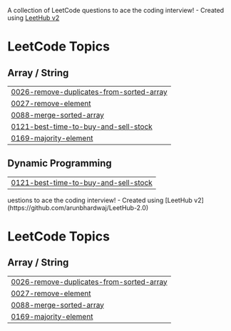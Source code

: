 A collection of LeetCode questions to ace the coding interview! - Created using [LeetHub v2](https://github.com/arunbhardwaj/LeetHub-2.0)
<!---LeetCode Topics Start-->
# LeetCode Topics
## Array / String
|  |
| ------- |
| [0026-remove-duplicates-from-sorted-array](https://github.com/eyadselmy1/technicalInterviews/tree/master/0026-remove-duplicates-from-sorted-array) |
| [0027-remove-element](https://github.com/eyadselmy1/technicalInterviews/tree/master/0027-remove-element) |
| [0088-merge-sorted-array](https://github.com/eyadselmy1/technicalInterviews/tree/master/0088-merge-sorted-array) |
| [0121-best-time-to-buy-and-sell-stock](https://github.com/eyadselmy1/technicalInterviews/tree/master/0121-best-time-to-buy-and-sell-stock) |
| [0169-majority-element](https://github.com/eyadselmy1/technicalInterviews/tree/master/0169-majority-element) |
## Dynamic Programming
|  |
| ------- |
| [0121-best-time-to-buy-and-sell-stock](https://github.com/eyadselmy1/technicalInterviews/tree/master/0121-best-time-to-buy-and-sell-stock) |
<!---LeetCode Topics End-->uestions to ace the coding interview! - Created using [LeetHub v2](https://github.com/arunbhardwaj/LeetHub-2.0)
<!---LeetCode Topics Start-->
# LeetCode Topics
## Array / String
|  |
| ------- |
| [0026-remove-duplicates-from-sorted-array](https://github.com/eyadselmy1/technicalInterviews/tree/master/0026-remove-duplicates-from-sorted-array) |
| [0027-remove-element](https://github.com/eyadselmy1/technicalInterviews/tree/master/0027-remove-element) |
| [0088-merge-sorted-array](https://github.com/eyadselmy1/technicalInterviews/tree/master/0088-merge-sorted-array) |
| [0169-majority-element](https://github.com/eyadselmy1/technicalInterviews/tree/master/0169-majority-element) |
